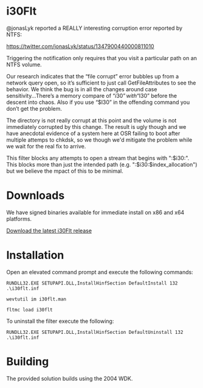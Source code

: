 # i30Flt #

@jonasLyk reported a REALLY interesting corruption error reported by NTFS:

https://twitter.com/jonasLyk/status/1347900440000811010

Triggering the notification only requires that you visit a particular path on an NTFS volume.

Our research indicates that the “file corrupt” error bubbles up from a network query open, so it’s sufficient to just call GetFileAttributes to see the behavior. 
We think the bug is in all the changes around case sensitivity...There’s a memory compare of “$i30” with “$I30” before the descent into chaos. Also if you use “$I30” 
in the offending command you don’t get the problem.

The directory is not really corrupt at this point and the volume is not immediately corrupted by this change. The result is ugly though and we have anecdotal evidence of a system here at OSR failing to boot after multiple attemps to chkdsk, so we though we'd mitigate the problem while we wait for the real fix to arrive.

This filter blocks any attempts to open a stream that begins with ":$i30:". This blocks more than just the intended path (e.g. ":$i30:$index_allocation") but we believe 
the mpact of this to be minimal.

# Downloads #

We have signed binaries available for immediate install on x86 and x64 platforms.

[Download the latest i30Flt release](https://github.com/OSRDrivers/i30Flt/releases/latest)

# Installation #
Open an elevated command prompt and execute the following commands:

	RUNDLL32.EXE SETUPAPI.DLL,InstallHinfSection DefaultInstall 132 .\i30flt.inf

	wevtutil im i30flt.man

	fltmc load i30flt

To uninstall the filter execute the following:

	RUNDLL32.EXE SETUPAPI.DLL,InstallHinfSection DefaultUninstall 132 .\i30flt.inf

# Building #
The provided solution builds using the 2004 WDK. 

